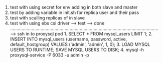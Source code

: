 
1. test with using secret for env adding in both slave and master
2. test by adding variable in init.sh for replica user and their pass
3. test with scalling replicas of in slave
4. test with using ebs csi driver --> test --> done
.....................................................................................................................
   -->  ssh in to proxysql pod
         1.  SELECT * FROM mysql_users LIMIT 1;
         2.  INSERT INTO mysql_users (username, password, active, default_hostgroup)
             VALUES ('admin', 'admin', 1, 0);
         3.  LOAD MYSQL USERS TO RUNTIME;
             SAVE MYSQL USERS TO DISK;
         4.  mysql -h proxysql-service -P 6033 -u admin -p
